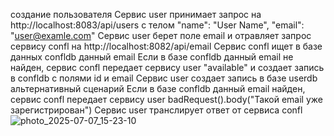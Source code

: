 создание пользователя
Сервис user принимает запрос на http://localhost:8083/api/users с телом "name": "User Name", "email": "user@examle.com"
Сервис user берет поле email и отравляет запрос сервису confl на http://localhost:8082/api/email
Сервис confl ищет в базе данных confldb данный email
Если в базе confldb данный email не найден, сервис confl передает сервису user "available" и создает запись в confldb с полями id и email
Сервис user создает запись в базе userdb
альтернативный сценарий
Если в базе confldb данный email найден, сервис confl передает сервису user badRequest().body("Такой email уже зарегистрирован")
Сервис user транслирует ответ от сервиса confl
![photo_2025-07-07_15-23-10](https://github.com/user-attachments/assets/822f538f-773e-40c2-8397-dfeef3e3d090)

